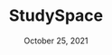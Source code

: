 ---
title: StudySpace
description: Sometimes it’s difficult to keep yourself busy. Imagine a space where you can study like never before.
img: space.png
url: https://thestudyspace.netlify.app/
date: October 25, 2021
tags: nuxt vue tailwind
---